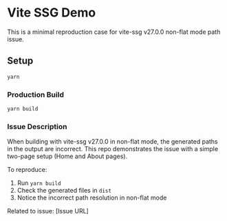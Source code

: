 # Vite SSG Demo

This is a minimal reproduction case for vite-ssg v27.0.0 non-flat mode path issue.

## Setup

```bash
yarn
```

### Production Build
```bash
yarn build
```

### Issue Description

When building with vite-ssg v27.0.0 in non-flat mode, the generated paths in the output are incorrect. This repo demonstrates the issue with a simple two-page setup (Home and About pages).

To reproduce:
1. Run `yarn build`
2. Check the generated files in `dist`
3. Notice the incorrect path resolution in non-flat mode

Related to issue: [Issue URL]
